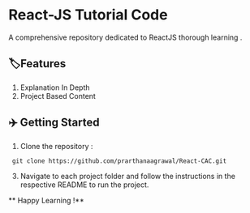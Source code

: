# React-JS Tutorial Code
A comprehensive repository dedicated to  ReactJS thorough learning . 

## 🏷️Features
1. Explanation In Depth
2. Project Based Content
  
## ✈️ Getting Started
1. Clone the repository :
```
 git clone https://github.com/prarthanaagrawal/React-CAC.git
 ```
3. Navigate to each project folder and follow the instructions in the respective README to run the project.



** Happy Learning !**

